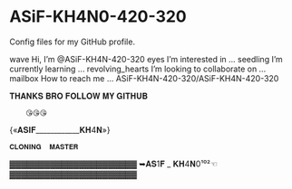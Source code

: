 # ASiF-KH4N0-420-320
Config files for my GitHub profile.



wave Hi, I’m @ASiF-KH4N-420-320
eyes I’m interested in ...
seedling I’m currently learning ...
revolving_hearts I’m looking to collaborate on ...
mailbox How to reach me ...
ASiF-KH4N-420-320/ASiF-KH4N-420-320

𝐓𝐇𝐀𝐍𝐊𝐒 𝐁𝐑𝐎 𝐅𝐎𝐋𝐋𝐎𝐖 𝐌𝐘 𝐆𝐈𝐓𝐇𝐔𝐁


        😘😘😘
{«𝐀𝐒𝐈𝐅____________𝐊𝐇4𝐍»}

    𝐂𝐋𝐎𝐍𝐈𝐍𝐆  𝐌𝐀𝐒𝐓𝐄𝐑
▓▓▓▓▓▓▓▓▓▓▓▓▓▓▓▓▓▓▓▓▓▓
                 ➥𝐀𝐒1𝐅 _ 𝐊𝐇4𝐍0¹⁰²☜
▓▓▓▓▓▓▓▓▓▓▓▓▓▓▓▓▓▓▓▓▓▓



